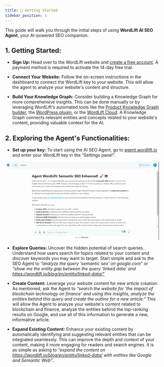 ```yaml
---
title: 🚀 Getting Started
sidebar_position: 1
---
```


This guide will walk you through the initial steps of using **WordLift AI SEO Agent**, your AI-powered SEO companion.

## 1. Getting Started:

- **Sign Up:** Head over to the WordLift website and [create a free account](https://wordlift.io/pricing/). A payment method is required to activate the 14-day free trial.
  
- **Connect Your Website:** Follow the on-screen instructions in the dashboard to connect the WordLift key to your website. This will allow the agent to analyze your website's content and structure.
  
- **Build Your Knowledge Graph:** Consider building a Knowledge Graph for more comprehensive insights. This can be done manually or by leveraging WordLift's automated tools like the [Product Knowledge Graph builder](https://docs.wordlift.io/product-knowledge-graph-builder/introduction/), the [WordPress plugin](https://docs.wordlift.io/wordpress-plugin/), or the [WordLift Cloud](https://docs.wordlift.io/cloud/). A Knowledge Graph connects relevant entities and concepts related to your website's content, providing valuable context for the AI.

## 2. Exploring the Agent's Functionalities:

- **Set up your key:** To start using the AI SEO Agent, go to [agent.wordlift.io](http://agent.wordlift.io) and enter your WordLift key in the “Settings panel”.

![image](docs/agent-wordlift/images/agent-wordlift-set-up-your-key.gif)

- **Explore Queries:** Uncover the hidden potential of search queries. Understand how users search for topics related to your content and discover keywords you may want to target. Start simple and ask to the SEO Agent to <i>“analyze the query ‘semantic seo’ on google.com”</i> or <i>“show me the entity gap between the query ‘linked data’ and https://wordlift.io/blog/en/entity/linked-data/”</i>

- **Create Content:** Leverage your website content for new article creation: As mentioned, ask the Agent to <i>“search the website for ‘the impact of blockchain technology on finance’ and using this insights, analyze the entities behind this query and create the outline for a new article.”</i> This will allow the Agent to analyze your website's content related to blockchain and finance, analyze the entities behind the top-ranking results on Google, and use all of this information to generate a new, informative article.
  
- **Expand Existing Content:** Enhance your existing content by automatically identifying and suggesting relevant entities that can be integrated seamlessly. This can improve the depth and context of your content, making it more engaging for readers and search engines. It is as simple as asking to <i>“expand the content on https://wordlift.io/blog/en/entity/linked-data/ with entities like Google and Semantic Web”</i>.
